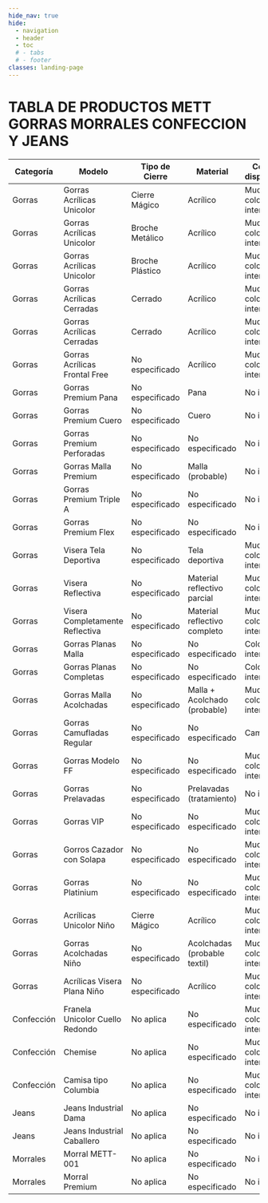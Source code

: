 ```yaml
---
hide_nav: true
hide:
  - navigation
  - header
  - toc
  # - tabs
  # - footer
classes: landing-page
---
```

# TABLA  DE PRODUCTOS METT GORRAS MORRALES CONFECCION Y JEANS

| Categoría  | Modelo                          | Tipo de Cierre  | Material                     | Colores disponibles     | Visera          | Tallas           | Bordado disponible | Precio Detal | Precio Mayor | Características extra |
| ---------- | ------------------------------- | --------------- | ---------------------------- | ----------------------- | --------------- | ---------------- | ------------------ | ------------ | ------------ | --------------------- |
| Gorras     | Gorras Acrílicas Unicolor       | Cierre Mágico   | Acrílico                     | Muchos colores intensos | No especificada | No especificadas | No indica          | 4\$          | 2.6\$        |                       |
| Gorras     | Gorras Acrílicas Unicolor       | Broche Metálico | Acrílico                     | Muchos colores intensos | No especificada | No especificadas | No indica          | 5\$          | 3.5\$        |                       |
| Gorras     | Gorras Acrílicas Unicolor       | Broche Plástico | Acrílico                     | Muchos colores intensos | No especificada | No especificadas | No indica          | 5\$          | 3.5\$        |                       |
| Gorras     | Gorras Acrílicas Cerradas       | Cerrado         | Acrílico                     | Muchos colores intensos | Plana           | 56cm, 58cm       | No indica          | 8\$          | 7\$          |                       |
| Gorras     | Gorras Acrílicas Cerradas       | Cerrado         | Acrílico                     | Muchos colores intensos | Curva           | 56cm, 58cm       | No indica          | 8\$          | 7\$          |                       |
| Gorras     | Gorras Acrílicas Frontal Free   | No especificado | Acrílico                     | Muchos colores intensos | No especificada | No especificadas | Sí                 | 5\$          | 4.5\$        |                       |
| Gorras     | Gorras Premium Pana             | No especificado | Pana                         | No indica               | No especificada | No especificadas | No indica          | 15\$         | 10\$         |                       |
| Gorras     | Gorras Premium Cuero            | No especificado | Cuero                        | No indica               | No especificada | No especificadas | No indica          | 15\$         | 10\$         |                       |
| Gorras     | Gorras Premium Perforadas       | No especificado | No especificado              | No indica               | No especificada | No especificadas | No indica          | 15\$         | 10\$         |                       |
| Gorras     | Gorras Malla Premium            | No especificado | Malla (probable)             | No indica               | No especificada | No especificadas | No indica          | 15\$         | 10\$         |                       |
| Gorras     | Gorras Premium Triple A         | No especificado | No especificado              | No indica               | No especificada | No especificadas | No indica          | 15\$         | 10\$         |                       |
| Gorras     | Gorras Premium Flex             | No especificado | No especificado              | No indica               | No especificada | No especificadas | No indica          | 15\$         | 10\$         |                       |
| Gorras     | Visera Tela Deportiva           | No especificado | Tela deportiva               | Muchos colores intensos | Visera curva    | No especificadas | No indica          | 4\$          | 3.2\$        |                       |
| Gorras     | Visera Reflectiva               | No especificado | Material reflectivo parcial  | Muchos colores intensos | Visera curva    | No especificadas | No indica          | 5\$          | 4.5\$        |                       |
| Gorras     | Visera Completamente Reflectiva | No especificado | Material reflectivo completo | Muchos colores intensos | Visera curva    | No especificadas | No indica          | 5\$          | 4.5\$        |                       |
| Gorras     | Gorras Planas Malla             | No especificado | No especificado              | Colores intensos        | Plana           | No especificadas | No indica          | 7\$          | 5.6\$        |                       |
| Gorras     | Gorras Planas Completas         | No especificado | No especificado              | Colores intensos        | Plana           | No especificadas | No indica          | 7\$          | 5.6\$        |                       |
| Gorras     | Gorras Malla Acolchadas         | No especificado | Malla + Acolchado (probable) | Muchos colores intensos | No especificada | No especificadas | Sí (para sublimar) | 4\$          | 2.95\$       |                       |
| Gorras     | Gorras Camufladas Regular       | No especificado | No especificado              | Camufladas              | No especificada | No especificadas | No indica          | 5\$          | 3.5\$        |                       |
| Gorras     | Gorras Modelo FF                | No especificado | No especificado              | Muchos colores intensos | No especificada | No especificadas | Sí (bordado)       | 7\$          | 5.3\$        |                       |
| Gorras     | Gorras Prelavadas               | No especificado | Prelavadas (tratamiento)     | No indica               | No especificada | No especificadas | No indica          | 7\$          | 5.3\$        |                       |
| Gorras     | Gorras VIP                      | No especificado | No especificado              | Muchos colores intensos | No especificada | No especificadas | Sí (bordado)       | 8\$          | 7\$          |                       |
| Gorras     | Gorros Cazador con Solapa       | No especificado | No especificado              | Muchos colores intensos | No especificada | No especificadas | Sí (bordado)       | 15\$         | 11\$         | Con solapa            |
| Gorras     | Gorras Platinium                | No especificado | No especificado              | Muchos colores intensos | No especificada | No especificadas | Sí (bordado)       | 8\$          | 7\$          |                       |
| Gorras     | Acrílicas Unicolor Niño         | Cierre Mágico   | Acrílico                     | Muchos colores intensos | No especificada | No especificadas | No indica          | 4\$          | 2.6\$        |                       |
| Gorras     | Gorras Acolchadas Niño          | No especificado | Acolchadas (probable textil) | Muchos colores intensos | No especificada | No especificadas | No indica          | 4\$          | 2.95\$       |                       |
| Gorras     | Acrílicas Visera Plana Niño     | No especificado | Acrílico                     | Muchos colores intensos | Plana           | No especificadas | No indica          | 1.30\$       | 1\$          |                       |
| Confección | Franela Unicolor Cuello Redondo | No aplica       | No especificado              | Muchos colores intensos | No aplica       | S-M-L            | No indica          | No indica    | 5\$          | XL y XXL: +1\$        |
| Confección | Chemise                         | No aplica       | No especificado              | Muchos colores intensos | No aplica       | S-M-L            | No indica          | No indica    | 12.5\$       | XL y XXL: +1\$        |
| Confección | Camisa tipo Columbia            | No aplica       | No especificado              | Muchos colores intensos | No aplica       | S-M-L            | No indica          | No indica    | 22\$         | XL y XXL: +1\$        |
| Jeans      | Jeans Industrial Dama           | No aplica       | No especificado              | No indica               | No aplica       | No especificadas | No indica          | No indica    | 18\$         |                       |
| Jeans      | Jeans Industrial Caballero      | No aplica       | No especificado              | No indica               | No aplica       | No especificadas | No indica          | No indica    | 18\$         |                       |
| Morrales   | Morral METT-001                 | No aplica       | No especificado              | No indica               | No aplica       | No aplica        | No indica          | 20\$         | No indica    |                       |
| Morrales   | Morral Premium                  | No aplica       | No especificado              | No indica               | No aplica       | No aplica        | No indica          | 30\$         | 25\$         |                       |




